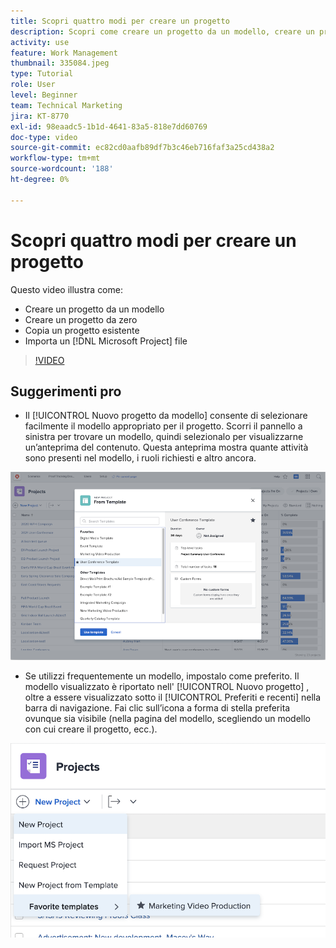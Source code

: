 ```yaml
---
title: Scopri quattro modi per creare un progetto
description: Scopri come creare un progetto da un modello, creare un progetto da zero, copiare un progetto esistente o importare un [!DNL Microsoft Project] file.
activity: use
feature: Work Management
thumbnail: 335084.jpeg
type: Tutorial
role: User
level: Beginner
team: Technical Marketing
jira: KT-8770
exl-id: 98eaadc5-1b1d-4641-83a5-818e7dd60769
doc-type: video
source-git-commit: ec82cd0aafb89df7b3c46eb716faf3a25cd438a2
workflow-type: tm+mt
source-wordcount: '188'
ht-degree: 0%

---
```


# Scopri quattro modi per creare un progetto

Questo video illustra come:

* Creare un progetto da un modello
* Creare un progetto da zero
* Copia un progetto esistente
* Importa un [!DNL Microsoft Project] file

>[!VIDEO](https://video.tv.adobe.com/v/335084/?quality=12&learn=on)

## Suggerimenti pro

* Il [!UICONTROL Nuovo progetto da modello] consente di selezionare facilmente il modello appropriato per il progetto. Scorri il pannello a sinistra per trovare un modello, quindi selezionalo per visualizzarne un’anteprima del contenuto. Questa anteprima mostra quante attività sono presenti nel modello, i ruoli richiesti e altro ancora.

![[!UICONTROL Nuovo progetto da modello] finestra](assets/planner-fund-new-project-from-template-window.png)

* Se utilizzi frequentemente un modello, impostalo come preferito. Il modello visualizzato è riportato nell&#39; [!UICONTROL Nuovo progetto] , oltre a essere visualizzato sotto il [!UICONTROL Preferiti e recenti] nella barra di navigazione. Fai clic sull’icona a forma di stella preferita ovunque sia visibile (nella pagina del modello, scegliendo un modello con cui creare il progetto, ecc.).

![[!UICONTROL Modelli preferiti] elenco in [!UICONTROL Nuovo progetto] pulsante](assets/planner-fund-template-favorites.png)

<!---
learn more:
create a project using a template
create a project
copy a project
import a project from Microsoft Project
--->
